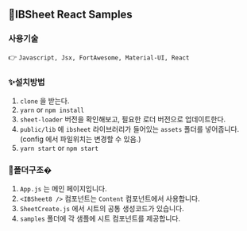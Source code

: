 ## 👋IBSheet React Samples

### 사용기술

👉 `Javascript, Jsx, FortAwesome, Material-UI, React`

### ✨설치방법

1. `clone` 을 받는다.
2. `yarn` or `npm install`
3. `sheet-loader` 버전을 확인해보고, 필요한 로더 버전으로 업데이트한다.
4. `public/lib` 에 `ibsheet` 라이브러리가 들어있는 `assets` 폴더를 넣어줍니다. (config 에서 파일위치는 변경할 수 있음.)
5. `yarn start` or `npm start`

### 🚀폴더구조�

1. `App.js` 는 메인 페이지입니다.
2. `<IBSheet8 />` 컴포넌트는 `Content` 컴포넌트에서 사용합니다.
3. `SheetCreate.js` 에서 시트의 공통 생성코드가 있습니다.
4. `samples` 폴더에 각 샘플에 시트 컴포넌트를 제공합니다.
